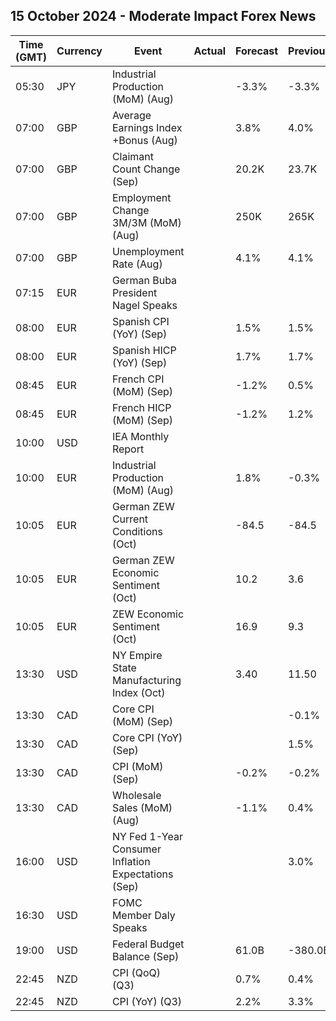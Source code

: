 ## 15 October 2024 - Moderate Impact Forex News

| Time (GMT) | Currency | Event | Actual | Forecast | Previous |
|------|----------|-------|--------|----------|----------|
| 05:30 | JPY | Industrial Production (MoM) (Aug) |  | -3.3% | -3.3% |
| 07:00 | GBP | Average Earnings Index +Bonus (Aug) |  | 3.8% | 4.0% |
| 07:00 | GBP | Claimant Count Change (Sep) |  | 20.2K | 23.7K |
| 07:00 | GBP | Employment Change 3M/3M (MoM) (Aug) |  | 250K | 265K |
| 07:00 | GBP | Unemployment Rate (Aug) |  | 4.1% | 4.1% |
| 07:15 | EUR | German Buba President Nagel Speaks |  |  |  |
| 08:00 | EUR | Spanish CPI (YoY) (Sep) |  | 1.5% | 1.5% |
| 08:00 | EUR | Spanish HICP (YoY) (Sep) |  | 1.7% | 1.7% |
| 08:45 | EUR | French CPI (MoM) (Sep) |  | -1.2% | 0.5% |
| 08:45 | EUR | French HICP (MoM) (Sep) |  | -1.2% | 1.2% |
| 10:00 | USD | IEA Monthly Report |  |  |  |
| 10:00 | EUR | Industrial Production (MoM) (Aug) |  | 1.8% | -0.3% |
| 10:05 | EUR | German ZEW Current Conditions (Oct) |  | -84.5 | -84.5 |
| 10:05 | EUR | German ZEW Economic Sentiment (Oct) |  | 10.2 | 3.6 |
| 10:05 | EUR | ZEW Economic Sentiment (Oct) |  | 16.9 | 9.3 |
| 13:30 | USD | NY Empire State Manufacturing Index (Oct) |  | 3.40 | 11.50 |
| 13:30 | CAD | Core CPI (MoM) (Sep) |  |  | -0.1% |
| 13:30 | CAD | Core CPI (YoY) (Sep) |  |  | 1.5% |
| 13:30 | CAD | CPI (MoM) (Sep) |  | -0.2% | -0.2% |
| 13:30 | CAD | Wholesale Sales (MoM) (Aug) |  | -1.1% | 0.4% |
| 16:00 | USD | NY Fed 1-Year Consumer Inflation Expectations (Sep) |  |  | 3.0% |
| 16:30 | USD | FOMC Member Daly Speaks |  |  |  |
| 19:00 | USD | Federal Budget Balance (Sep) |  | 61.0B | -380.0B |
| 22:45 | NZD | CPI (QoQ) (Q3) |  | 0.7% | 0.4% |
| 22:45 | NZD | CPI (YoY) (Q3) |  | 2.2% | 3.3% |
